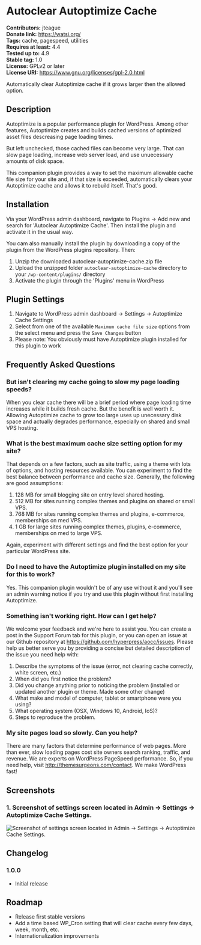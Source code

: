 # Autoclear Autoptimize Cache

**Contributors:** jteague  
**Donate link:** https://watsi.org/  
**Tags:** cache, pagespeed, utilities  
**Requires at least:** 4.4  
**Tested up to:** 4.9  
**Stable tag:** 1.0  
**License:** GPLv2 or later  
**License URI:** https://www.gnu.org/licenses/gpl-2.0.html

Automatically clear Autoptimize cache if it grows larger then the allowed option.

## Description

Autoptimize is a popular performance plugin for WordPress. Among other features, Autoptimize creates and builds cached versions of optimized asset files descreasing page loading times.

But left unchecked, those cached files can become very large. That can slow page loading, increase web server load, and use unuecessary amounts of disk space.

This companion plugin provides a way to set the maximum allowable cache file size for your site and, if that size is exceeded, automatically clears your Autoptimize cache and allows it to rebuild itself. That's good.

## Installation

Via your WordPress admin dashboard, navigate to Plugins -> Add new and search for 'Autoclear Autoptimize Cache'. Then install the plugin and activate it in the usual way.

You cam also manually install the plugin by downloading a copy of the plugin from the WordPress plugins repository. Then:

1.  Unzip the downloaded autoclear-autoptimize-cache.zip file
2.  Upload the unzipped folder `autoclear-autoptimize-cache` directory to your `/wp-content/plugins/` directory
3.  Activate the plugin through the 'Plugins' menu in WordPress

## Plugin Settings

1.  Navigate to WordPress admin dashboard -> Settings -> Autoptimize Cache Settings
2.  Select from one of the available `Maximum cache file size` options from the select menu and press the `Save Changes` button
3.  Please note: You obviously must have Autoptimize plugin installed for this plugin to work

## Frequently Asked Questions

### But isn't clearing my cache going to slow my page loading speeds?

When you clear cache there will be a brief period where page loading time increases while it builds fresh cache. But the benefit is well worth it. Allowing Autoptimize cache to grow too large uses up unecessary disk space and actually degrades performance, especially on shared and small VPS hosting.

### What is the best maximum cache size setting option for my site?

That depends on a few factors, such as site traffic, using a theme with lots of options, and hosting resources available. You can experiment to find the best balance between performance and cache size. Generally, the following are good assumptions:

1.  128 MB for small blogging site on entry level shared hosting.
2.  512 MB for sites running complex themes and plugins on shared or small VPS.
3.  768 MB for sites running complex themes and plugins, e-commerce, memberships on med VPS.
4.  1 GB for large sites running complex themes, plugins, e-commerce, memberships on med to large VPS.

Again, experiment with different settings and find the best option for your particular WordPress site.

### Do I need to have the Autoptimize plugin installed on my site for this to work?

Yes. This companion plugin wouldn't be of any use without it and you'll see an admin warning notice if you try and use this plugin without first installing Autoptimize. 

### Something isn't working right. How can I get help?

We welcome your feedback and we're here to assist you. You can create a post in the Support Forum tab for this plugin, or you can open an issue at our Github repository at https://github.com/hyperpress/aocc/issues. Please help us better serve you by providing a concise but detailed description of the issue you need help with:

1.  Describe the symptoms of the issue (error, not clearing cache correctly, white screen, etc.)
2.  When did you first notice the problem?
3.  Did you change anything prior to noticing the problem (installed or updated another plugin or theme. Made some other change)
4.  What make and model of computer, tablet or smartphone were you using?
5.  What operating system (OSX, Windows 10, Android, IoS)?
6.  Steps to reproduce the problem.

### My site pages load so slowly. Can you help?

There are many factors that determine performance of web pages. More than ever, slow loading pages cost site owners search ranking, traffic, and revenue. We are experts on WordPress PageSpeed performance. So, if you need help, visit http://themesurgeons.com/contact. We make WordPress fast!

## Screenshots

### 1. Screenshot of settings screen located in Admin -> Settings -> Autoptimize Cache Settings.

![Screenshot of settings screen located in Admin -> Settings -> Autoptimize Cache Settings.](http://ps.w.org/autoclear-autoptimize-cache/assets/screenshot-1.png)

## Changelog

### 1.0.0

-   Initial release

## Roadmap

-   Release first stable versions
-   Add a time based WP_Cron setting that will clear cache every few days, week, month, etc.
-   Internationalization improvements
